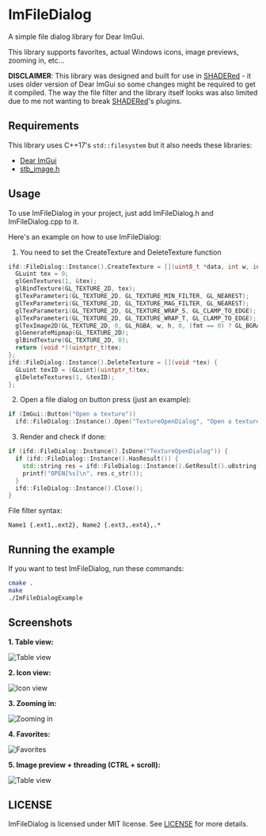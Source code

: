 # ImFileDialog
A simple file dialog library for Dear ImGui.

This library supports favorites, actual Windows icons, image previews, zooming in, etc...

**DISCLAIMER**: This library was designed and built for use in [SHADERed](https://github.com/dfranx/SHADERed) - it uses older version of Dear ImGui so some changes might be required to get it compiled. The way the file filter  and the library itself looks was also limited due to me not wanting to break [SHADERed](https://github.com/dfranx/SHADERed)'s plugins.

## Requirements
This library uses C++17's `std::filesystem` but it also needs these libraries:
 * [Dear ImGui](https://github.com/ocornut/imgui/)
 * [stb_image.h](https://github.com/nothings/stb/blob/master/stb_image.h)

## Usage
To use ImFileDialog in your project, just add ImFileDialog.h and ImFileDialog.cpp to it.

Here's an example on how to use ImFileDialog:

1. You need to set the CreateTexture and DeleteTexture function
```c++
ifd::FileDialog::Instance().CreateTexture = [](uint8_t *data, int w, int h, char fmt) -> void * {
  GLuint tex = 0;
  glGenTextures(1, &tex);
  glBindTexture(GL_TEXTURE_2D, tex);
  glTexParameteri(GL_TEXTURE_2D, GL_TEXTURE_MIN_FILTER, GL_NEAREST);
  glTexParameteri(GL_TEXTURE_2D, GL_TEXTURE_MAG_FILTER, GL_NEAREST);
  glTexParameteri(GL_TEXTURE_2D, GL_TEXTURE_WRAP_S, GL_CLAMP_TO_EDGE);
  glTexParameteri(GL_TEXTURE_2D, GL_TEXTURE_WRAP_T, GL_CLAMP_TO_EDGE);
  glTexImage2D(GL_TEXTURE_2D, 0, GL_RGBA, w, h, 0, (fmt == 0) ? GL_BGRA : GL_RGBA, GL_UNSIGNED_BYTE, data);
  glGenerateMipmap(GL_TEXTURE_2D);
  glBindTexture(GL_TEXTURE_2D, 0);
  return (void *)(uintptr_t)tex;
};
ifd::FileDialog::Instance().DeleteTexture = [](void *tex) {
  GLuint texID = (GLuint)(uintptr_t)tex;
  glDeleteTextures(1, &texID);
};
```

2. Open a file dialog on button press (just an example):
```c++
if (ImGui::Button("Open a texture"))
  ifd::FileDialog::Instance().Open("TextureOpenDialog", "Open a texture", "Image file (*.png;*.jpg;*.jpeg;*.bmp;*.tga){.png,.jpg,.jpeg,.bmp,.tga},.*");
```

3. Render and check if done:
```c++
if (ifd::FileDialog::Instance().IsDone("TextureOpenDialog")) {
  if (ifd::FileDialog::Instance().HasResult()) {
    std::string res = ifd::FileDialog::Instance().GetResult().u8string();
    printf("OPEN[%s]\n", res.c_str());
  }
  ifd::FileDialog::Instance().Close();
}
```

File filter syntax:
```
Name1 {.ext1,.ext2}, Name2 {.ext3,.ext4},.*
```

## Running the example
If you want to test ImFileDialog, run these commands:
```bash
cmake .
make
./ImFileDialogExample
```

## Screenshots
**1. Table view:**

![Table view](https://user-images.githubusercontent.com/30801537/107225799-8e5b3200-6a19-11eb-9847-ca2606205402.png)

**2. Icon view:**

![Icon view](https://user-images.githubusercontent.com/30801537/107225812-92874f80-6a19-11eb-9946-e7f1a183ce9b.png)

**3. Zooming in:**

![Zooming in](https://user-images.githubusercontent.com/30801537/107225830-9a46f400-6a19-11eb-8649-06de6287fdca.gif)

**4. Favorites:**

![Favorites](https://user-images.githubusercontent.com/30801537/107225862-a5018900-6a19-11eb-9bab-c6c928eab4af.gif)

**5. Image preview + threading (CTRL + scroll):**

![Table view](https://user-images.githubusercontent.com/30801537/107225891-afbc1e00-6a19-11eb-8551-6caa4c2173d1.gif)

## LICENSE
ImFileDialog is licensed under MIT license. See [LICENSE](./LICENSE) for more details. 
